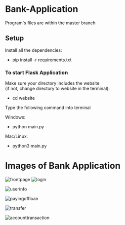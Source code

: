 # Bank-Application 
Program's files are within the master branch

## Setup
Install all the dependencies:
- pip install -r requirements.txt   

### To start Flask Application
Make sure your directory includes the website  
(if not, change directory to website in the terminal):

- cd website

Type the following command into terminal

Windows:
- python main.py   

Mac/Linux:
- python3 main.py  


# Images of Bank Application

![frontpage](https://github.com/darrencodes0/MyBank-App/assets/126924973/edfc009c-bf18-4224-b4cb-08b0fb4da42f)
![login](https://github.com/darrencodes0/MyBank-App/assets/126924973/2b03dc8e-897c-44aa-8b5a-147d095d76c4)

![userinfo](https://github.com/darrencodes0/MyBank-App/assets/126924973/89d22453-b259-4a81-a008-0024d21f6858)


![payingoffloan](https://github.com/darrencodes0/MyBank-App/assets/126924973/5d31c881-4acd-46fb-aa87-240a9cc6dd65)

![transfer](https://github.com/darrencodes0/MyBank-App/assets/126924973/431b3f84-6de4-4993-90f4-8e4f2503d3f4)


![accounttransaction](https://github.com/darrencodes0/MyBank-App/assets/126924973/f10f238c-7d61-41b8-8530-c6cb195002a1)

